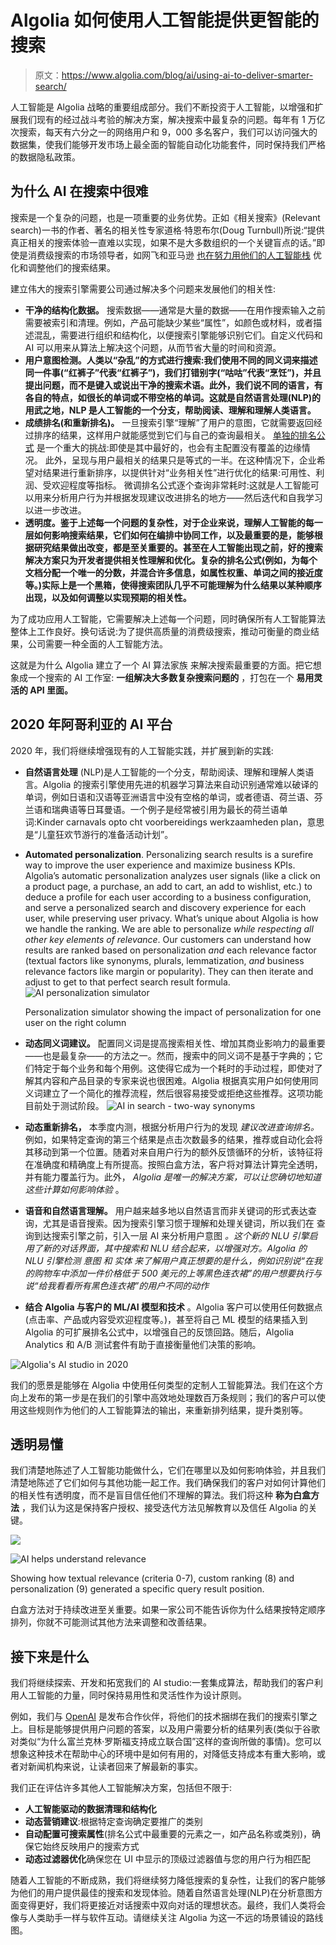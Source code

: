 # Algolia 如何使用人工智能提供更智能的搜索

> 原文：<https://www.algolia.com/blog/ai/using-ai-to-deliver-smarter-search/>

人工智能是 Algolia 战略的重要组成部分。我们不断投资于人工智能，以增强和扩展我们现有的经过战斗考验的解决方案，解决搜索中最复杂的问题。每年有 1 万亿次搜索，每天有六分之一的网络用户和 9，000 多名客户，我们可以访问强大的数据集，使我们能够开发市场上最全面的智能自动化功能套件，同时保持我们严格的数据隐私政策。

## [](#why-ai-in-search-is-hard)为什么 AI 在搜索中很难

搜索是一个复杂的问题，也是一项重要的业务优势。正如《相关搜索》(Relevant search)一书的作者、著名的相关性专家道格·特恩布尔(Doug Turnbull)所说:“提供真正相关的搜索体验一直难以实现，如果不是大多数组织的一个关键盲点的话。”即使是消费级搜索的市场领导者，如网飞和亚马逊 [也在努力用他们的人工智能栈](https://www.technologyreview.com/2020/05/11/1001563/covid-pandemic-broken-ai-machine-learning-amazon-retail-fraud-humans-in-the-loop/) 优化和调整他们的搜索结果。

建立伟大的搜索引擎需要公司通过解决多个问题来发展他们的相关性:  

*   **干净的结构化数据。** 搜索数据——通常是大量的数据——在用作搜索输入之前需要被索引和清理。例如，产品可能缺少某些“属性”，如颜色或材料，或者描述混乱，需要进行组织和结构化，以便搜索引擎能够识别它们。自定义代码和 AI 可以用来从算法上解决这个问题，从而节省大量的时间和资源。
*   **用户意图检测。人类以“杂乱”的方式进行搜索:我们使用不同的同义词来描述同一件事(“红裤子”代表“红裤子”)，我们打错别字(“咕咕”代表“烹饪”)，并且提出问题，而不是键入或说出干净的搜索术语。此外，我们说不同的语言，有各自的特点，如很长的单词或不带空格的单词。这就是自然语言处理(NLP)的用武之地，NLP 是人工智能的一个分支，帮助阅读、理解和理解人类语言。**
*   **成绩排名(和重新排名)。** 一旦搜索引擎“理解”了用户的意图，它就需要返回经过排序的结果，这样用户就能感觉到它们与自己的查询最相关。 [单独的排名公式](https://blog.algolia.com/how-algolia-tackled-the-relevance-problem-of-search-engines/) 是一个重大的挑战:即使是其中最好的，也会有主配置没有覆盖的边缘情况。  此外，呈现与用户最相关的结果只是等式的一半。在这种情况下，企业希望对结果进行重新排序，以提供针对“业务相关性”进行优化的结果:可用性、利润、受欢迎程度等指标。 微调排名公式逐个查询非常耗时:这就是人工智能可以用来分析用户行为并根据发现建议改进排名的地方——然后迭代和自我学习以进一步改进。
*   **透明度。鉴于上述每一个问题的复杂性，对于企业来说，理解人工智能的每一层如何影响搜索结果，它们如何在编排中协同工作，以及最重要的是，能够根据研究结果做出改变，都是至关重要的。甚至在人工智能出现之前，好的搜索解决方案只为开发者提供相关性理解和优化。复杂的排名公式(例如，为每个文档分配一个唯一的分数，并混合许多信息，如属性权重、单词之间的接近度等。)实际上是一个黑箱，使得搜索团队几乎不可能理解为什么结果以某种顺序出现，以及如何调整以实现预期的相关性。**

为了成功应用人工智能，它需要解决上述每一个问题，同时确保所有人工智能算法整体上工作良好。换句话说:为了提供高质量的消费级搜索，推动可衡量的商业结果，公司需要一种全面的人工智能方法。

这就是为什么 Algolia 建立了一个 AI 算法家族 来解决搜索最重要的方面。把它想象成一个搜索的 AI 工作室: **一组解决大多数复杂搜索问题的** ，打包在一个 **易用灵活的 API 里面。**

## [](#algolia%e2%80%99s-ai-platform-in-2020%c2%a0)2020 年阿哥利亚的 AI 平台

2020 年，我们将继续增强现有的人工智能实践，并扩展到新的实践:  

*   **自然语言处理** (NLP)是人工智能的一个分支，帮助阅读、理解和理解人类语言。Algolia 的搜索引擎使用先进的机器学习算法来自动识别通常难以破译的单词，例如日语和汉语等亚洲语言中没有空格的单词，或者德语、荷兰语、芬兰语和瑞典语等日耳曼语。一个例子是经常被引用为最长的荷兰语单词:Kinder carnavals opto cht voorbereidings werkzaamheden plan，意思是“儿童狂欢节游行的准备活动计划”。
*   **Automated personalization**. Personalizing search results is a surefire way to improve the user experience and maximize business KPIs. Algolia’s automatic personalization analyzes user signals (like a click on a product page, a purchase, an add to cart, an add to wishlist, etc.) to deduce a profile for each user according to a business configuration, and serve a personalized search and discovery experience for each user, while preserving user privacy. What’s unique about Algolia is how we handle the ranking. We are able to personalize *while respecting all other key elements of relevance*. Our customers can understand how results are ranked based on personalization *and* each relevance factor (textual factors like synonyms, plurals, lemmatization, *and* business relevance factors like margin or popularity). They can then iterate and adjust to get to that perfect search result formula.![AI personalization simulator](img/ca08ad730ad473a03f53471b6597d70b.png)

    Personalization simulator showing the impact of personalization for one user on the right column

*   **动态同义词建议。** 配置同义词是提高搜索相关性、增加其商业影响力的最重要——也是最复杂——的方法之一。然而，搜索中的同义词不是基于字典的；它们特定于每个业务和每个用例。这使得它成为一个耗时的手动过程，即使对了解其内容和产品目录的专家来说也很困难。Algolia 根据真实用户如何使用同义词建立了一个简化的推荐流程，然后很容易接受或拒绝这些推荐。这项功能目前处于测试阶段。 ![AI in search - two-way synonyms](img/9b7319292ad1347ffe6769ff17a9740e.png)
*   **动态重新排名，** 本季度内测，根据分析用户行为的发现 *建议改进查询排名。* 例如，如果特定查询的第三个结果是点击次数最多的结果，推荐或自动化会将其移动到第一个位置。随着对来自用户行为的额外反馈循环的分析，该特征将在准确度和精确度上有所提高。按照白盒方法，客户将对算法计算完全透明，并有能力覆盖行为。此外， *Algolia 是唯一的解决方案，可以让您确切地知道这些计算如何影响体验* 。
*   **语音和自然语言理解。** 用户越来越多地以自然语言而非关键词的形式表达查询，尤其是语音搜索。因为搜索引擎习惯于理解和处理关键词，所以我们在 查询到达搜索引擎之前，引入一层 AI 来分析用户意图 *。这个新的 NLU 引擎启用了新的对话界面，其中搜索和 NLU 结合起来，以增强对方。Algolia 的 NLU 引擎检测 *意图* 和 *实体* 来了解用户真正想要的是什么，例如识别说“在我的购物车中添加一件价格低于 500 美元的上等黑色连衣裙”的用户想要执行与说“给我看看所有黑色连衣裙”的用户不同的动作*
*   **结合 Algolia 与客户的 ML/AI 模型和技术** 。Algolia 客户可以使用任何数据点(点击率、产品或内容受欢迎程度等。)，甚至将自己 ML 模型的结果插入到 Algolia 的可扩展排名公式中，以增强自己的反馈回路。随后，Algolia Analytics 和 A/B 测试套件有助于直接衡量他们决策的影响。

![Algolia's AI studio in 2020](img/a4acd31a704fe0111f9830880c17fb03.png)

我们的愿景是能够在 Algolia 中使用任何类型的定制人工智能算法。我们在这个方向上发布的第一步是在我们的引擎中高效地处理数百万条规则；我们的客户可以使用这些规则作为他们的人工智能算法的输出，来重新排列结果，提升类别等。

## [](#transparent-and-understandable%c2%a0%c2%a0)透明易懂

我们清楚地陈述了人工智能功能做什么，它们在哪里以及如何影响体验，并且我们清楚地陈述了它们如何与其他功能一起工作。我们确保我们的客户对如何计算他们的相关性有透明度，而不是盲目信任他们不理解的算法。我们将这种 **称为白盒方法** ，我们认为这是保持客户授权、接受迭代方法见解教育以及信任 Algolia 的关键。

![](img/316f098707f5c1b956575119e572868e.png)

![AI helps understand relevance ](img/f6ac2b085a2eb0f7e9466510ba8c8df6.png)

Showing how textual relevance (criteria 0-7), custom ranking (8) and personalization (9) generated a specific query result position.

  白盒方法对于持续改进至关重要。如果一家公司不能告诉你为什么结果按特定顺序排列，你就不可能测试其他方法来调整和改善结果。

## [](#what%e2%80%99s-next%c2%a0)接下来是什么

我们将继续探索、开发和拓宽我们的 AI studio:一套集成算法，帮助我们的客户利用人工智能的力量，同时保持易用性和灵活性作为设计原则。

例如，我们与 [OpenAI](https://beta.openai.com/) 是发布合作伙伴，将他们的技术捆绑在我们的搜索引擎之上。目标是能够提供用户问题的答案，以及用户需要分析的结果列表(类似于谷歌对类似“为什么富兰克林·罗斯福支持成立联合国”这样的查询所做的事情)。您可以想象这种技术在帮助中心的环境中是如何有用的，对降低支持成本有重大影响，或者对新闻机构来说，让读者回来了解最新的事实。

我们正在评估许多其他人工智能解决方案，包括但不限于:

*   **人工智能驱动的数据清理和结构化**
*   **动态营销建议**:根据特定查询确定要推广的类别
*   **自动配置可搜索属性**(排名公式中最重要的元素之一，如产品名称或类别)，确保它始终反映用户的搜索方式
*   **动态过滤器优化**确保您在 UI 中显示的顶级过滤器值与您的用户行为相匹配  

随着人工智能的不断成熟，我们将继续努力降低搜索的复杂性，让我们的客户能够为他们的用户提供最佳的搜索和发现体验。随着自然语言处理(NLP)在分析意图方面变得更好，我们将更接近对话搜索中双向对话的理想状态。最终，我们人类将会像与人类助手一样与软件互动。请继续关注 Algolia 为这一不远的场景铺设的路线图。